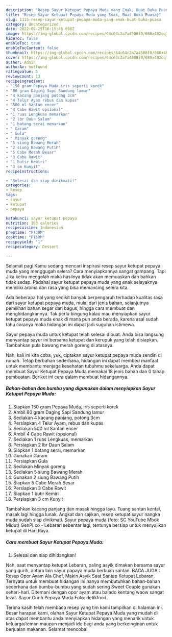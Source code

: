 ```yaml
---
description: "Resep Sayur Ketupat Pepaya Muda yang Enak, Buat Buka Puasa}"
title: "Resep Sayur Ketupat Pepaya Muda yang Enak, Buat Buka Puasa}"
slug: 1115-resep-sayur-ketupat-pepaya-muda-yang-enak-buat-buka-puasa
category: Uncategorized
date: 2022-08-25T16:15:46.698Z
image: https://img-global.cpcdn.com/recipes/64c64c2a7a4508f0/680x482cq70/sayur-ketupat-pepaya-muda-foto-resep-utama.jpg
hideToc: false
enableToc: true
enableTocContent: false
thumbnail: https://img-global.cpcdn.com/recipes/64c64c2a7a4508f0/680x482cq70/sayur-ketupat-pepaya-muda-foto-resep-utama.jpg
cover: https://img-global.cpcdn.com/recipes/64c64c2a7a4508f0/680x482cq70/sayur-ketupat-pepaya-muda-foto-resep-utama.jpg
author: Admin
authorAv: notfound
ratingvalue: 5
reviewcount: 13
recipeingredient:
- "150 gram Pepaya Muda iris seperti korek"
- "80 gram Daging Sapi Sandung lamur"
- "4 kacang panjang potong 3cm"
- "4 Telur Ayam rebus dan kupas"
- "500 ml Santan encer"
- "4 Cabe Rawit opsional"
- "1 ruas Lengkuas memarkan"
- "2 lbr Daun Salam"
- "1 batang serai memarkan"
- " Garam"
- " Gula"
- " Minyak goreng"
- "5 siung Bawang Merah"
- "2 siung Bawang Putih"
- "5 Cabe Merah Besar"
- "3 Cabe Rawit"
- "1 butir Kemiri"
- "3 cm Kunyit"
recipeinstructions:

- "Selesai dan siap dinikmati!"
categories:
- Resep
tags:
- sayur
- ketupat
- pepaya

katakunci: sayur ketupat pepaya 
nutrition: 103 calories
recipecuisine: Indonesian
preptime: "PT30M"
cooktime: "PT59M"
recipeyield: "1"
recipecategory: Dessert

---
```



Selamat pagi Kamu sedang mencari inspirasi resep sayur ketupat pepaya muda yang menggugah selera? Cara menyiapkannya sangat gampang. Tapi Jika keliru mengolah maka hasilnya tidak akan memuaskan dan bahkan tidak sedap. Padahal sayur ketupat pepaya muda yang enak selayaknya memiliki aroma dan rasa yang bisa memancing selera kita.


Ada beberapa hal yang sedikit banyak berpengaruh terhadap kualitas rasa dari sayur ketupat pepaya muda, mulai dari jenis bahan, selanjutnya pemilihan bahan segar dan bagus, hingga cara membuat dan menghidangkannya. Tak perlu bingung kalau mau menyiapkan sayur ketupat pepaya muda enak di mana pun anda berada, karena asal sudah tahu caranya maka hidangan ini dapat jadi suguhan istimewa.

Sayur pepaya muda untuk ketupat telah selesai dibuat. Anda bisa langsung menyantap sayur ini bersama ketupat dan kerupuk yang telah disiapkan. Tambahkan pula bawang merah goreng di atasnya.


Nah, kali ini kita coba, yuk, ciptakan sayur ketupat pepaya muda sendiri di rumah. Tetap berbahan sederhana, hidangan ini dapat memberi manfaat untuk membantu menjaga kesehatan tubuhmu sekeluarga. Anda dapat membuat Sayur Ketupat Pepaya Muda memakai 18 jenis bahan dan 0 tahap pembuatan. Berikut ini cara dalam membuat hidangannya.

<!--inarticleads1-->

##### Bahan-bahan dan bumbu yang digunakan dalam menyiapkan Sayur Ketupat Pepaya Muda:

1. Siapkan 150 gram Pepaya Muda, iris seperti korek
1. Ambil 80 gram Daging Sapi Sandung lamur
1. Sediakan 4 kacang panjang, potong 3cm
1. Persiapkan 4 Telur Ayam, rebus dan kupas
1. Sediakan 500 ml Santan encer
1. Ambil 4 Cabe Rawit (opsional)
1. Sediakan 1 ruas Lengkuas, memarkan
1. Persiapkan 2 lbr Daun Salam
1. Siapkan 1 batang serai, memarkan
1. Gunakan  Garam
1. Persiapkan  Gula
1. Sediakan  Minyak goreng
1. Sediakan 5 siung Bawang Merah
1. Gunakan 2 siung Bawang Putih
1. Siapkan 5 Cabe Merah Besar
1. Persiapkan 3 Cabe Rawit
1. Siapkan 1 butir Kemiri
1. Persiapkan 3 cm Kunyit


Tambahkan kacang panjang dan masak hingga layu. Tuang santan kental, masak lagi hingga lunak. Angkat dan sajikan, resep ketupat sayur nangka muda sudah siap dinikmati. Sayur pepaya muda (foto: SC YouTube Mbok Midut) GenPI.co - Lebaran sebentar lagi, tentunya bersiap untuk menyajikan ketupat di Hari Raya. 

<!--inarticleads2-->

##### Cara membuat Sayur Ketupat Pepaya Muda:


1. Selesai dan siap dihidangkan!

Nah, saat menyantap ketupat Lebaran, paling asyik dimakan bersama sayur yang gurih, antara lain sayur papaya muda berkuah santan. BACA JUGA : Resep Opor Ayam Ala Chef, Makin Asyik Saat Santap Ketupat Lebaran. Ternyata untuk membuat hidangan ini hanya membutuhkan bahan-bahan sederhana dan bumbu-bumbu yang sudah sering Sweet Couple gunakan sehari-hari. Ditemani dengan opor ayam atau balado kentang waow sangat lezat. Sayur Gurih Pepaya Muda Foto: detikfood. 

Terima kasih telah membaca resep yang tim kami tampilkan di halaman ini. Besar harapan kami, olahan Sayur Ketupat Pepaya Muda yang mudah di atas dapat membantu anda menyiapkan hidangan yang menarik untuk keluarga/teman maupun menjadi ide bagi anda yang berkeinginan untuk berjualan makanan. Selamat mencoba!
